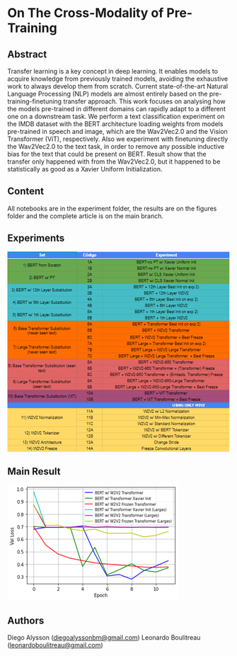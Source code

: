 # On The Cross-Modality of Pre-Training

## Abstract
Transfer learning is a key concept in deep learning. It enables models to acquire knowledge from previously trained models, avoiding the exhaustive work to always develop them from scratch. Current state-of-the-art Natural Language Processing (NLP) models are almost entirely based on the pre-training-finetuning transfer approach. This work focuses on analysing how the models pre-trained in different domains can rapidly adapt to a different one on a downstream task. We perform a text classification experiment on the IMDB dataset with the BERT architecture loading weights from models pre-trained in speech and image, which are the Wav2Vec2.0 and the Vision Transformer (ViT), respectively. Also we experiment with finetuning directly the Wav2Vec2.0 to the text task, in order to remove any possible inductive bias for the text that could be present on BERT. Result show that the transfer only happened with from the Wav2Vec2.0, but it happened to be statistically as good as a Xavier Uniform Initialization.

## Content
All notebooks are in the experiment folder, the results are on the figures folder and the complete article is on the main branch.

## Experiments
![alt text](https://github.com/LeonardoBoulitreau/On-The-Cross-Modality-of-Pre-Training/blob/main/Results/experiments.png)

## Main Result
![alt text](https://github.com/LeonardoBoulitreau/On-The-Cross-Modality-of-Pre-Training/blob/main/Results/exp4.png)

## Authors
Diego Alysson (diegoalyssonbm@gmail.com)
Leonardo Boulitreau (leonardoboulitreau@gmail.com)
